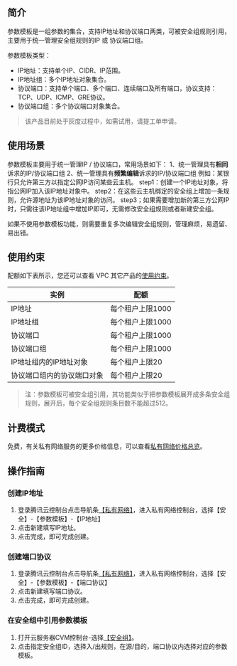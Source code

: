 ## 简介
参数模板是一组参数的集合，支持IP地址和协议端口两类，可被安全组规则引用，主要用于统一管理安全组规则的IP 或 协议端口组。

参数模板类型：
- IP地址：支持单个IP、CIDR、IP范围。
- IP地址组：多个IP地址对象集合。
- 协议端口：支持单个端口、多个端口、连续端口及所有端口，协议支持：TCP、UDP、ICMP、GRE协议。
- 协议端口组：多个协议端口对象集合。

> 该产品目前处于灰度过程中，如需试用，请提工单申请。

## 使用场景
参数模板主要用于统一管理IP / 协议端口，常用场景如下：
1、统一管理具有**相同**诉求的IP/协议端口组
2、统一管理具有**频繁编辑**诉求的IP/协议端口组
例如：某银行只允许第三方以指定公网IP访问某些云主机。
step1：创建一个IP地址对象，将指公网IP加入该IP地址对象中。
step2：在这些云主机绑定的安全组上增加一条规则，允许源地址为该IP地址对象的访问。
step3；如果需要增加新的第三方公网IP时，只需往该IP地址组中增加IP即可，无需修改安全组规则或者新建安全组。

如果不使用参数模板功能，则需要重复多次编辑安全组规则，管理麻烦，易遗留、易出错。


## 使用约束
配额如下表所示，您还可以查看 VPC 其它产品的[使用约束](https://www.qcloud.com/document/product/215/537)。

| 实例 | 配额 | 
|---------|---------|
| IP地址 | 每个租户上限1000 |
| IP地址组 |每个租户上限1000|
| 协议端口 | 每个租户上限1000 |
| 协议端口组 |每个租户上限1000 |
| IP地址组内的IP地址对象 | 每个租户上限20 |
| 协议端口组内的协议端口对象 | 每个租户上限20  |

>注：参数模板可被安全组引用，其功能类似于把参数模板展开成多条安全组规则，展开后，每个安全组规则条目数不能超过512。

## 计费模式
免费，有关私有网络服务的更多价格信息，可以查看[私有网络价格总览](https://www.qcloud.com/document/product/215/3079)。


## 操作指南
### 创建IP地址
1) 登录腾讯云控制台点击导航条[【私有网络】](https://console.qcloud.com/vpc/vpc?rid=1)，进入私有网络控制台，选择【安全】-【参数模板】-【IP地址】
2) 点击新建填写IP地址。
3) 点击完成，即可完成创建。

### 创建端口协议
1) 登录腾讯云控制台点击导航条[【私有网络】](https://console.qcloud.com/vpc/vpc?rid=1)，进入私有网络控制台，选择【安全】-【参数模板】-【端口协议】
2) 点击新建填写端口协议。
3) 点击完成，即可完成创建。

### 在安全组中引用参数模板
1) 打开云服务器CVM控制台-选择[【安全组】](https://console.qcloud.com/cvm/securitygroup)。
2) 点击指定安全组ID，选择入/出规则，在源/目的，端口协议内选择对应的参数模板。
